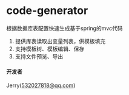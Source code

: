 # code-generator
根据数据库表配置快速生成基于spring的mvc代码

1.  提供库表读取出变量列表，供模板填充
2.  支持模板树、模板编辑、保存
3.  支持文件预览、导出

#### 开发者
Jerry(532027818@qq.com)